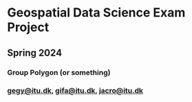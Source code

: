 # Geospatial Data Science Exam Project
## Spring 2024
### Group Polygon (or something)
### gegy@itu.dk, gifa@itu.dk, jacro@itu.dk
